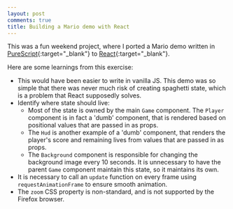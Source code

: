 ```yaml
---
layout: post
comments: true
title: Building a Mario demo with React
---
```


This was a fun weekend project, where I ported a Mario demo written in [PureScript](https://github.com/michaelficarra/purescript-demo-mario){:target="_blank"} to [React](https://github.com/adrianwong/react-mario){:target="_blank"}.

Here are some learnings from this exercise:
* This would have been easier to write in vanilla JS. This demo was so simple that there was never much risk of creating spaghetti state, which is a problem that React supposedly solves.
* Identify where state should live:
  * Most of the state is owned by the main `Game` component. The `Player` component is in fact a 'dumb' component, that is rendered based on positional values that are passed in as props.
  * The `Hud` is another example of a 'dumb' component, that renders the player's score and remaining lives from values that are passed in as props.
  * The `Background` component is responsible for changing the background image every 10 seconds. It is unnecessary to have the parent `Game` component maintain this state, so it maintains its own.
* It is necessary to call an `update` function on every frame using `requestAnimationFrame` to ensure smooth animation.
* The `zoom` CSS property is non-standard, and is not supported by the Firefox browser.
